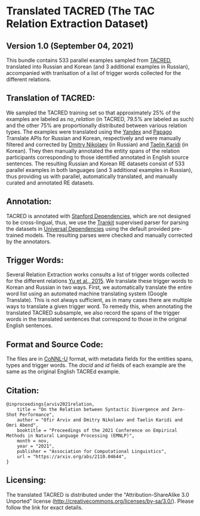 Translated TACRED (The TAC Relation Extraction Dataset)
============================
Version 1.0 (September 04, 2021)
----------------------------------

This bundle contains 533 parallel examples sampled from [TACRED](https://nlp.stanford.edu/projects/tacred/), translated into Russian and Korean (and 3 additional examples in Russian), accompanied with tranlsation of a list of trigger words collected for the different relations. 

Translation of TACRED:
-----------------------

We sampled the TACRED training set so that approximately 25\% of the examples are labeled as *no_relation* (in TACRED, 79.5\% are labeled as such) and the other 75\% are proportionally distributed between various relation types. The examples were translated using the [Yandex](https://translate.yandex.com) and [Papago](https://papago.naver.com) Translate APIs for Russian and Korean, respectively and were manually filtered and corrected by [Dmitry Nikolaev](https://github.com/macleginn) (in Russian) and [Taelin Karidi](https://github.com/tai314159) (in Korean). They then manually annotated the entity spans of the relation participants corresponding to those identified annotated in English source sentences. The resulting Russian and Korean RE datasets consist of 533 parallel examples in both languages (and 3 additional examples in Russian), thus providing us with parallel, automatically translated, and manually curated and annotated RE datasets.

Annotation:
-----------

TACRED is annotated with [Stanford Dependencies](https://nlp.stanford.edu/software/stanford-dependencies.html), which are not designed to be cross-lingual, thus, we use the [Trankit](https://github.com/nlp-uoregon/trankit) supervised parser for parsing the datasets in [Universal Dependencies](https://universaldependencies.org/) using the default provided pre-trained models. The resulting parses were checked and manually corrected by the annotators.

Trigger Words:
-----------

Several Relation Extraction works consults a list of trigger words collected for the different relations [Yu et al., 2015](https://aclanthology.org/N15-1126/). We translate these trigger words to Korean and Russian in two ways. First, we automatically translate the entire word list using an automated machine translating system (Google Translate). This is not always sufficient, as in many cases there are multiple ways to translate a given trigger word. To remedy this, when annotating the translated TACRED subsample, we also record the spans of the trigger words in the translated sentences that correspond to those in the original English sentences.

Format and Source Code:
----------------------

The files are in [CoNNL-U](https://universaldependencies.org/format.html) format, with metadata fields for the entities spans, types and trigger words. The _docid_ and _id_ fields of each example are the same as the original English TACREd example.


Citation:
---------
```
@inproceedings{arviv2021relation,
    title = "On the Relation between Syntactic Divergence and Zero-Shot Performance",
    author = "Ofir Arviv and Dmitry Nikolaev and Taelin Karidi and Omri Abend",
    booktitle = "Proceedings of the 2021 Conference on Empirical Methods in Natural Language Processing (EMNLP)",
    month = nov,
    year = "2021",
    publisher = "Association for Computational Linguistics",
    url = "https://arxiv.org/abs/2110.04644",
}
```



Licensing:
----------

The translated TACRED is distributed under the 
"Attribution-ShareAlike 3.0 Unported" license (http://creativecommons.org/licenses/by-sa/3.0/).
Please follow the link for exact details.
